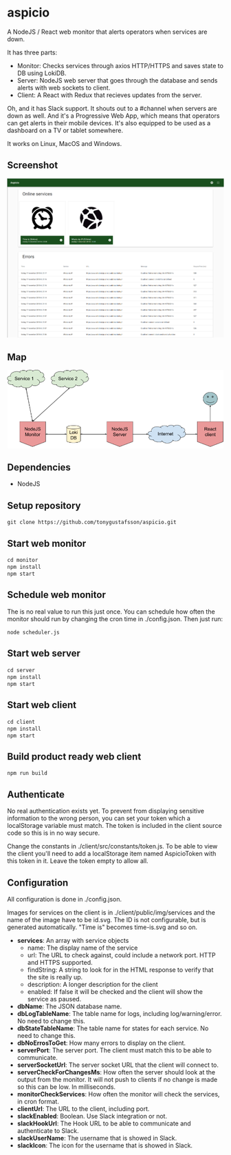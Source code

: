 # aspicio

A NodeJS / React web monitor that alerts operators when services are down.

It has three parts:

-   Monitor: Checks services through axios HTTP/HTTPS and saves state to DB using LokiDB.
-   Server: NodeJS web server that goes through the database and sends alerts with web sockets to client.
-   Client: A React with Redux that recieves updates from the server.

Oh, and it has Slack support. It shouts out to a #channel when servers are down as well.
And it's a Progressive Web App, which means that operators can get alerts in their mobile devices.
It's also equipped to be used as a dashboard on a TV or tablet somewhere.

It works on Linux, MacOS and Windows.

## Screenshot

![Aspicio screenshot](aspicio-screenshot.png 'Aspicio screenshot')

## Map

![Aspicio map](aspicio-map.png 'Aspicio map')

## Dependencies

-   NodeJS

## Setup repository

```
git clone https://github.com/tonygustafsson/aspicio.git
```

## Start web monitor

```
cd monitor
npm install
npm start
```

## Schedule web monitor

The is no real value to run this just once. You can schedule how often the monitor should run
by changing the cron time in ./config.json. Then just run:

```
node scheduler.js
```

## Start web server

```
cd server
npm install
npm start
```

## Start web client

```
cd client
npm install
npm start
```

## Build product ready web client

```
npm run build
```

## Authenticate

No real authentication exists yet. To prevent from displaying sensitive information to the wrong person,
you can set your token which a localStorage variable must match. The token is included in the client
source code so this is in no way secure.

Change the constants in ./client/src/constants/token.js. To be able to view the client you'll
need to add a localStorage item named AspicioToken with this token in it. Leave the token empty to
allow all.

## Configuration

All configuration is done in ./config.json.

Images for services on the client is in ./client/public/img/services and the name of the image have
to be id.svg. The ID is not configurable, but is generated automatically. "Time is" becomes time-is.svg and so on.

-   **services**: An array with service objects
    -   name: The display name of the service
    -   url: The URL to check against, could include a network port. HTTP and HTTPS supported.
    -   findString: A string to look for in the HTML response to verify that the site is really up.
    -   description: A longer description for the client
    -   enabled: If false it will be checked and the client will show the service as paused.
-   **dbName**: The JSON database name.
-   **dbLogTableName**: The table name for logs, including log/warning/error. No need to change this.
-   **dbStateTableName**: The table name for states for each service. No need to change this.
-   **dbNoErrosToGet**: How many errors to display on the client.
-   **serverPort**: The server port. The client must match this to be able to communicate.
-   **serverSocketUrl**: The server socket URL that the client will connect to.
-   **serverCheckForChangesMs**: How often the server should look at the output from the monitor. It will not push to clients if no change is made so this can be low. In milliseconds.
-   **monitorCheckServices**: How often the monitor will check the services, in cron format.
-   **clientUrl**: The URL to the client, including port.
-   **slackEnabled**: Boolean. Use Slack integration or not.
-   **slackHookUrl**: The Hook URL to be able to communicate and authenticate to Slack.
-   **slackUserName**: The username that is showed in Slack.
-   **slackIcon**: The icon for the username that is showed in Slack.
